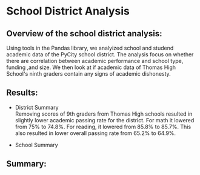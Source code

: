 # School District Analysis<br>

## Overview of the school district analysis:<br>
Using tools in the Pandas library, we analyized school and studend academic data of the PyCity school district.  The analysis focus on whether there are correlation between academic performance and school type, funding ,and size.  We then look at if academic data of Thomas High School's ninth graders contain any signs of academic dishonesty. 

## Results:
* District Summary<br>
Removing scores of 9th graders from Thomas High schools resulted in slightly lower academic passing rate for the district.  For math it lowered from 75% to 74.8%. For reading, it lowered from 85.8% to 85.7%.  This also resulted in lower overall passing rate from 65.2% to 64.9%.<br>

* School Summary <br>



## Summary:

